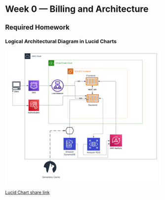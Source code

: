 # Week 0 — Billing and Architecture

## Required Homework

### Logical Architectural Diagram in Lucid Charts
![Cruddr Logical Design](assets/logical%20diagram.png)

[Lucid Chart share link](https://lucid.app/lucidchart/93ca1b2c-bd99-4436-a50f-9de343144216/edit?viewport_loc=-702%2C104%2C2866%2C1110%2C0_0&invitationId=inv_00650457-e68e-4596-9d6d-cceae1124ebe)
